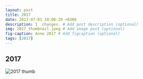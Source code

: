 ```yaml
---
layout: post
title: 2017
date: 2017-07-01 10:00:20 +0300
description: 1  changes. # Add post description (optional)
img: 2017_thumbnail.jpeg # Add image post (optional)
fig-caption: Anno 2017 # Add figcaption (optional)
tags: [2017]
---
```



## 2017

![2017 thumb]({{site.baseurl}}/assets/img/2017.jpg)
